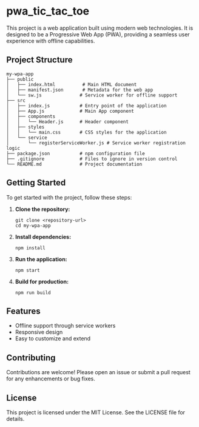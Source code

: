 # pwa_tic_tac_toe

This project is a web application built using modern web technologies. It is designed to be a Progressive Web App (PWA), providing a seamless user experience with offline capabilities.

## Project Structure

```
my-wpa-app
├── public
│   ├── index.html          # Main HTML document
│   ├── manifest.json       # Metadata for the web app
│   └── sw.js              # Service worker for offline support
├── src
│   ├── index.js           # Entry point of the application
│   ├── App.js             # Main App component
│   ├── components
│   │   └── Header.js      # Header component
│   ├── styles
│   │   └── main.css       # CSS styles for the application
│   └── service
│       └── registerServiceWorker.js # Service worker registration logic
├── package.json           # npm configuration file
├── .gitignore             # Files to ignore in version control
└── README.md              # Project documentation
```

## Getting Started

To get started with the project, follow these steps:

1. **Clone the repository:**
   ```
   git clone <repository-url>
   cd my-wpa-app
   ```

2. **Install dependencies:**
   ```
   npm install
   ```

3. **Run the application:**
   ```
   npm start
   ```

4. **Build for production:**
   ```
   npm run build
   ```

## Features

- Offline support through service workers
- Responsive design
- Easy to customize and extend

## Contributing

Contributions are welcome! Please open an issue or submit a pull request for any enhancements or bug fixes.

## License

This project is licensed under the MIT License. See the LICENSE file for details.